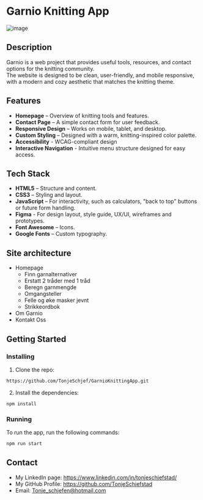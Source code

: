 # Garnio Knitting App

![image](https://i.imghippo.com/files/IRKU7724fnM.png)

## Description
Garnio is a web project that provides useful tools, resources, and contact options for the knitting community.  
The website is designed to be clean, user-friendly, and mobile responsive, with a modern and cozy aesthetic that matches the knitting theme.


## Features
- **Homepage** – Overview of knitting tools and features.
- **Contact Page** – A simple contact form for user feedback.
- **Responsive Design** – Works on mobile, tablet, and desktop.
- **Custom Styling** – Designed with a warm, knitting-inspired color palette.
- **Accessibility** - WCAG-compliant design
- **Interactive Navigation** - Intuitive menu structure designed for easy access.

## Tech Stack
- **HTML5** – Structure and content.
- **CSS3** – Styling and layout.
- **JavaScript** – For interactivity, such as calculators, "back to top" buttons or future form handling.
- **Figma** - For design layout, style guide, UX/UI, wireframes and prototypes.
- **Font Awesome** – Icons.
- **Google Fonts** – Custom typography.

## Site architecture
- Homepage
  - Finn garnalternativer
  - Erstatt 2 tråder med 1 tråd
  - Beregn garnmengde
  - Omgangsteller
  - Felle og øke masker jevnt
  - Strikkeordbok
- Om Garnio
- Kontakt Oss


## Getting Started

### Installing
1. Clone the repo:

```bash
https://github.com/TonjeSchjef/GarnioKnittingApp.git
```

2. Install the dependencies:

```
npm install
```

### Running

To run the app, run the following commands:

```bash
npm run start
```

## Contact
- My LinkedIn page: https://www.linkedin.com/in/tonjeschjefstad/
- My GitHub Profile: https://github.com/TonjeSchjefstad
- Email: Tonje_schjefen@hotmail.com
